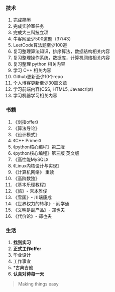 <!-- wp:heading {"level":3} -->
<h3>技术</h3>
<!-- /wp:heading -->

<!-- wp:list {"ordered":true} -->
<ol><li><del> 完成简历</del></li><li> 完成实验室任务</li><li> 完成大三科技立项</li><li> 牛客网至少500道题（37/43）</li><li> LeetCode算法题至少100道</li><li> 复习整理算法知识，排序算法，数据结构相关内容</li><li> 复习整理操作系统，数据库，计算机网络相关内容</li><li> 复习整理 python 相关内容</li><li> 学习 C++ 相关内容</li><li> Github更新至少10个repo</li><li> 个人博客更新至少30篇文章</li><li> 学习前端内容(CSS, HTML5, Javascript)</li><li> 学习机器学习相关内容</li></ol>
<!-- /wp:list -->

<!-- wp:heading {"level":3} -->
<h3>书籍</h3>
<!-- /wp:heading -->

<!-- wp:list {"ordered":true} -->
<ol><li>《剑指offer》</li><li>《算法导论》</li><li>《设计模式》</li><li>《C++ Primer》</li><li>《python核心编程》第二版</li><li>《python核心编程》第三版 英文版</li><li> 《高性能MySQL》 </li><li>《Linux内核设计与实现》</li><li>《计算机网络》 重读</li><li>《高阶数独》</li><li>《基本乐理教程》</li><li> 《旅》- 宫本雅俊</li><li>《雪国》- 川端康成</li><li>《世界权力的转移》- 阎学通</li><li>《文明是副产品》- 郑也夫</li><li>《代价论》- 郑也夫</li></ol>
<!-- /wp:list -->

<!-- wp:heading {"level":3} -->
<h3>生活</h3>
<!-- /wp:heading -->

<!-- wp:list {"ordered":true} -->
<ol><li> <strong>找到实习</strong></li><li> <strong>正式工作offer</strong></li><li> 毕业设计</li><li> 工作事宜</li><li> *古典吉他</li><li> <strong>认真对待每一天</strong></li></ol>
<!-- /wp:list -->

<!-- wp:quote -->
<blockquote class="wp-block-quote"><p> Making things easy </p></blockquote>
<!-- /wp:quote -->

<!-- wp:paragraph -->
<p><br></p>
<!-- /wp:paragraph -->
